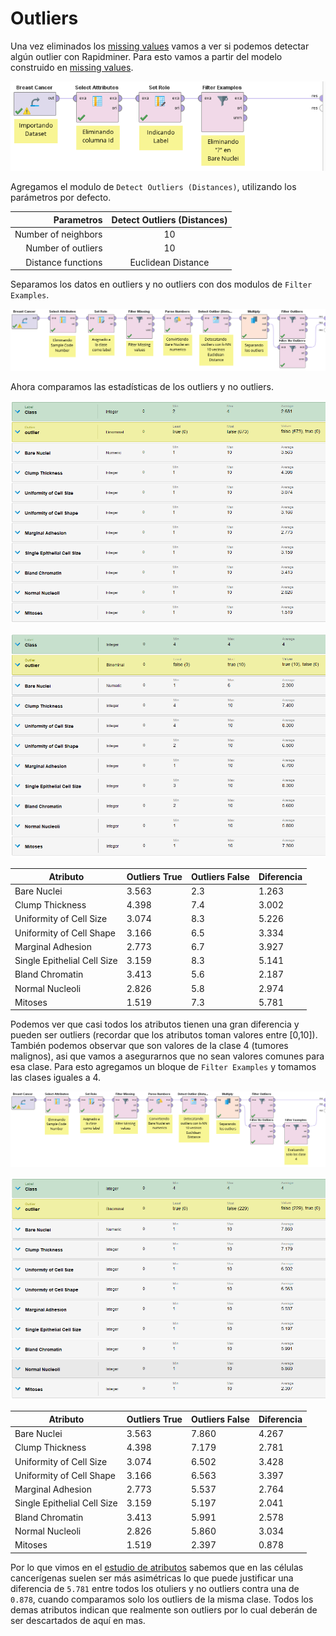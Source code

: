 # Outliers

Una vez eliminados los [missing values](./4_missing_values_rapidminer.md) vamos a ver si podemos detectar algún outlier con Rapidminer. 
Para esto vamos a partir del modelo construido en [missing values](./4_missing_values_rapidminer.md).

![Dataset](./img/rapidminer_missing_3.png)

Agregamos el modulo de `Detect Outliers (Distances)`, utilizando los parámetros por defecto.

| Parametros          | Detect Outliers (Distances) |
|--------------------:|:---------------------------:|
| Number of neighbors | 10                          |
| Number of outliers  | 10                          |
| Distance functions  | Euclidean Distance          |

Separamos los datos en outliers y no outliers con dos modulos de `Filter Examples`.

![Dataset](./img/outliers_rapidminer.png)

Ahora comparamos las estadísticas de los outliers y no outliers.

![Dataset](./img/outliers_false_rapidminer.png)

![Dataset](./img/outliers_true_rapidminer.png)

| Atributo                    | Outliers True | Outliers False  | Diferencia |
|-----------------------------|---------------|-----------------|------------|
| Bare Nuclei                 | 3.563         | 2.3             | 1.263      |
| Clump Thickness             | 4.398         | 7.4             | 3.002      |
| Uniformity of Cell Size     | 3.074         | 8.3             | 5.226      |
| Uniformity of Cell Shape    | 3.166         | 6.5             | 3.334      |
| Marginal Adhesion           | 2.773         | 6.7             | 3.927      |
| Single Epithelial Cell Size | 3.159         | 8.3             | 5.141      |
| Bland Chromatin             | 3.413         | 5.6             | 2.187      |
| Normal Nucleoli             | 2.826         | 5.8             | 2.974      |
| Mitoses                     | 1.519         | 7.3             | 5.781      |

Podemos ver que casi todos los atributos tienen una gran diferencia y pueden ser outliers (recordar que los atributos toman valores entre [0,10]). También podemos observar que son valores de la clase 4 (tumores malignos), asi que vamos a asegurarnos que no sean valores comunes para esa clase. Para esto agregamos un bloque de `Filter Examples` y tomamos las clases iguales a 4.

![Dataset](./img/rapidminer_outliers_2.png)

![Dataset](./img/outliers_false_f_rapidminer.png)

| Atributo                    | Outliers True | Outliers False  | Diferencia |
|-----------------------------|---------------|-----------------|------------|
| Bare Nuclei                 | 3.563         | 7.860           | 4.267      |
| Clump Thickness             | 4.398         | 7.179           | 2.781      |
| Uniformity of Cell Size     | 3.074         | 6.502           | 3.428      |
| Uniformity of Cell Shape    | 3.166         | 6.563           | 3.397      |
| Marginal Adhesion           | 2.773         | 5.537           | 2.764      |
| Single Epithelial Cell Size | 3.159         | 5.197           | 2.041      |
| Bland Chromatin             | 3.413         | 5.991           | 2.578      |
| Normal Nucleoli             | 2.826         | 5.860           | 3.034      |
| Mitoses                     | 1.519         | 2.397           | 0.878      |

Por lo que vimos en el [estudio de atributos](./3_attributes_text.md) sabemos que en las células cancerígenas suelen ser más asimétricas lo que puede justificar una diferencia de `5.781` entre todos los otuliers y no outliers contra una de `0.878`, cuando comparamos solo los outliers de la misma clase. Todos los demas atributos indican que realmente son outliers por lo cual deberán de ser descartados de aquí en mas.